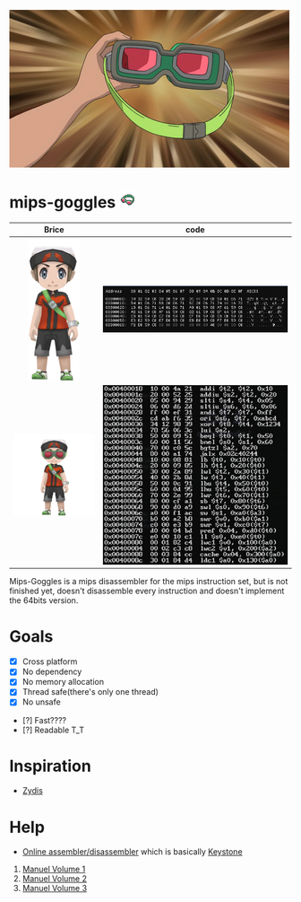 ![](/img/go-goggles.png)
# mips-goggles ![](img/Miniature_Lunettes_Sable_ROSA.png)

|             Brice              |            code             |
| :----------------------------: | :-------------------------: |
| ![](/img/brice-no-goggles.png) |      ![](/img/hex.png)      |
|  ![](/img/brice-goggles.png)   | ![](/img/mips-assembly.png) |


Mips-Goggles is a mips disassembler for the mips instruction set, but is not finished yet, doesn't disassemble every instruction and doesn't implement the 64bits version.

# Goals

- [x] Cross platform
- [x] No dependency
- [x] No memory allocation
- [x] Thread safe(there's only one thread)
- [x] No unsafe
- [?] Fast????
- [?] Readable T_T

# Inspiration

- [Zydis](https://github.com/zyantific/zydis)

# Help

- [Online assembler/disassembler](https://yozan233.github.io/Online-Assembler-Disassembler/) which is basically [Keystone](https://github.com/keystone-engine/keystone)
1. [Manuel Volume 1](https://riteme.site/nscscc/doc/mips/Volume%20I:%20Introduction%20to%20MIPS32%20Architecture.pdf)
2. [Manuel Volume 2](https://s3-eu-west-1.amazonaws.com/downloads-mips/documents/MD00086-2B-MIPS32BIS-AFP-6.06.pdf)
3. [Manuel Volume 3](https://s3-eu-west-1.amazonaws.com/downloads-mips/documents/MD00090-2B-MIPS32PRA-AFP-06.02.pdf)